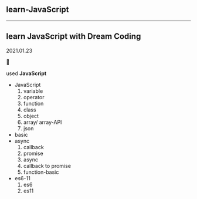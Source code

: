 ## learn-JavaScript
---

## learn JavaScript with Dream Coding

2021.01.23

:purple_heart:

used **JavaScript**

- JavaScript
  1. variable
  2. operator
  3. function
  4. class
  5. object
  6. array/ array-API
  7. json
- basic
- async
  1. callback
  2. promise
  3. async
  4. callback to promise
  5. function-basic
- es6-11
  1. es6
  2. es11
